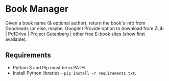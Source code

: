 # Book Manager
Given a book name (& optional author), return the book's info from Goodreads (or else, maybe, Google!)
Provide option to download from ZLib | PdfDrive | Project Gutenberg | other free E-book sites (show first available).

## Requirements
- Python 3 and Pip must be in PATH.
- Install Python libraries - `pip install -r requirements.txt`.